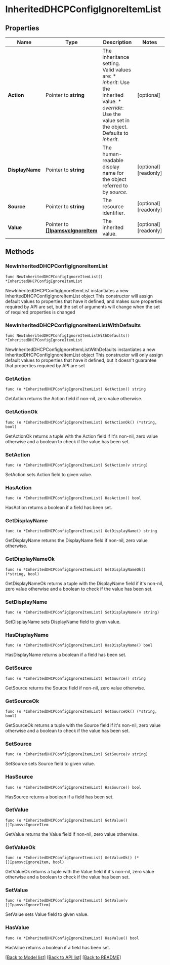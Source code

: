 # InheritedDHCPConfigIgnoreItemList

## Properties

Name | Type | Description | Notes
------------ | ------------- | ------------- | -------------
**Action** | Pointer to **string** | The inheritance setting.  Valid values are: * _inherit_: Use the inherited value. * _override_: Use the value set in the object.  Defaults to _inherit_. | [optional] 
**DisplayName** | Pointer to **string** | The human-readable display name for the object referred to by _source_. | [optional] [readonly] 
**Source** | Pointer to **string** | The resource identifier. | [optional] [readonly] 
**Value** | Pointer to [**[]IpamsvcIgnoreItem**](IpamsvcIgnoreItem.md) | The inherited value. | [optional] [readonly] 

## Methods

### NewInheritedDHCPConfigIgnoreItemList

`func NewInheritedDHCPConfigIgnoreItemList() *InheritedDHCPConfigIgnoreItemList`

NewInheritedDHCPConfigIgnoreItemList instantiates a new InheritedDHCPConfigIgnoreItemList object
This constructor will assign default values to properties that have it defined,
and makes sure properties required by API are set, but the set of arguments
will change when the set of required properties is changed

### NewInheritedDHCPConfigIgnoreItemListWithDefaults

`func NewInheritedDHCPConfigIgnoreItemListWithDefaults() *InheritedDHCPConfigIgnoreItemList`

NewInheritedDHCPConfigIgnoreItemListWithDefaults instantiates a new InheritedDHCPConfigIgnoreItemList object
This constructor will only assign default values to properties that have it defined,
but it doesn't guarantee that properties required by API are set

### GetAction

`func (o *InheritedDHCPConfigIgnoreItemList) GetAction() string`

GetAction returns the Action field if non-nil, zero value otherwise.

### GetActionOk

`func (o *InheritedDHCPConfigIgnoreItemList) GetActionOk() (*string, bool)`

GetActionOk returns a tuple with the Action field if it's non-nil, zero value otherwise
and a boolean to check if the value has been set.

### SetAction

`func (o *InheritedDHCPConfigIgnoreItemList) SetAction(v string)`

SetAction sets Action field to given value.

### HasAction

`func (o *InheritedDHCPConfigIgnoreItemList) HasAction() bool`

HasAction returns a boolean if a field has been set.

### GetDisplayName

`func (o *InheritedDHCPConfigIgnoreItemList) GetDisplayName() string`

GetDisplayName returns the DisplayName field if non-nil, zero value otherwise.

### GetDisplayNameOk

`func (o *InheritedDHCPConfigIgnoreItemList) GetDisplayNameOk() (*string, bool)`

GetDisplayNameOk returns a tuple with the DisplayName field if it's non-nil, zero value otherwise
and a boolean to check if the value has been set.

### SetDisplayName

`func (o *InheritedDHCPConfigIgnoreItemList) SetDisplayName(v string)`

SetDisplayName sets DisplayName field to given value.

### HasDisplayName

`func (o *InheritedDHCPConfigIgnoreItemList) HasDisplayName() bool`

HasDisplayName returns a boolean if a field has been set.

### GetSource

`func (o *InheritedDHCPConfigIgnoreItemList) GetSource() string`

GetSource returns the Source field if non-nil, zero value otherwise.

### GetSourceOk

`func (o *InheritedDHCPConfigIgnoreItemList) GetSourceOk() (*string, bool)`

GetSourceOk returns a tuple with the Source field if it's non-nil, zero value otherwise
and a boolean to check if the value has been set.

### SetSource

`func (o *InheritedDHCPConfigIgnoreItemList) SetSource(v string)`

SetSource sets Source field to given value.

### HasSource

`func (o *InheritedDHCPConfigIgnoreItemList) HasSource() bool`

HasSource returns a boolean if a field has been set.

### GetValue

`func (o *InheritedDHCPConfigIgnoreItemList) GetValue() []IpamsvcIgnoreItem`

GetValue returns the Value field if non-nil, zero value otherwise.

### GetValueOk

`func (o *InheritedDHCPConfigIgnoreItemList) GetValueOk() (*[]IpamsvcIgnoreItem, bool)`

GetValueOk returns a tuple with the Value field if it's non-nil, zero value otherwise
and a boolean to check if the value has been set.

### SetValue

`func (o *InheritedDHCPConfigIgnoreItemList) SetValue(v []IpamsvcIgnoreItem)`

SetValue sets Value field to given value.

### HasValue

`func (o *InheritedDHCPConfigIgnoreItemList) HasValue() bool`

HasValue returns a boolean if a field has been set.


[[Back to Model list]](../README.md#documentation-for-models) [[Back to API list]](../README.md#documentation-for-api-endpoints) [[Back to README]](../README.md)


